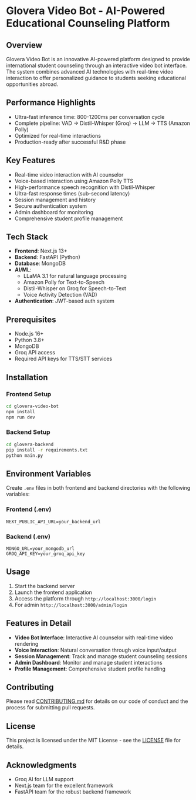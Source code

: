 # Glovera Video Bot - AI-Powered Educational Counseling Platform

## Overview
Glovera Video Bot is an innovative AI-powered platform designed to provide international student counseling through an interactive video bot interface. The system combines advanced AI technologies with real-time video interaction to offer personalized guidance to students seeking educational opportunities abroad.

## Performance Highlights
- Ultra-fast inference time: 800-1200ms per conversation cycle
- Complete pipeline: VAD → Distil-Whisper (Groq) → LLM → TTS (Amazon Polly)
- Optimized for real-time interactions
- Production-ready after successful R&D phase

## Key Features
- Real-time video interaction with AI counselor
- Voice-based interaction using Amazon Polly TTS
- High-performance speech recognition with Distil-Whisper
- Ultra-fast response times (sub-second latency)
- Session management and history
- Secure authentication system
- Admin dashboard for monitoring
- Comprehensive student profile management

## Tech Stack
- **Frontend**: Next.js 13+
- **Backend**: FastAPI (Python)
- **Database**: MongoDB
- **AI/ML**: 
  - LLaMA 3.1 for natural language processing
  - Amazon Polly for Text-to-Speech
  - Distil-Whisper on Groq for Speech-to-Text
  - Voice Activity Detection (VAD)
- **Authentication**: JWT-based auth system

## Prerequisites
- Node.js 16+
- Python 3.8+
- MongoDB
- Groq API access
- Required API keys for TTS/STT services

## Installation

### Frontend Setup
```bash
cd glovera-video-bot
npm install
npm run dev
```

### Backend Setup
```bash
cd glovera-backend
pip install -r requirements.txt
python main.py
```

## Environment Variables
Create `.env` files in both frontend and backend directories with the following variables:

### Frontend (.env)
```
NEXT_PUBLIC_API_URL=your_backend_url
```

### Backend (.env)
```
MONGO_URL=your_mongodb_url
GROQ_API_KEY=your_groq_api_key
```

## Usage
1. Start the backend server
2. Launch the frontend application
3. Access the platform through `http://localhost:3000/login`
4. For admin `http://localhost:3000/admin/login`

## Features in Detail
- **Video Bot Interface**: Interactive AI counselor with real-time video rendering
- **Voice Interaction**: Natural conversation through voice input/output
- **Session Management**: Track and manage student counseling sessions
- **Admin Dashboard**: Monitor and manage student interactions
- **Profile Management**: Comprehensive student profile handling

## Contributing
Please read [CONTRIBUTING.md](CONTRIBUTING.md) for details on our code of conduct and the process for submitting pull requests.

## License
This project is licensed under the MIT License - see the [LICENSE](LICENSE) file for details.

## Acknowledgments
- Groq AI for LLM support
- Next.js team for the excellent framework
- FastAPI team for the robust backend framework
